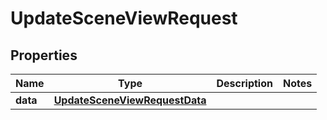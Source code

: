 

# UpdateSceneViewRequest


## Properties

Name | Type | Description | Notes
------------ | ------------- | ------------- | -------------
**data** | [**UpdateSceneViewRequestData**](UpdateSceneViewRequestData.md) |  | 



